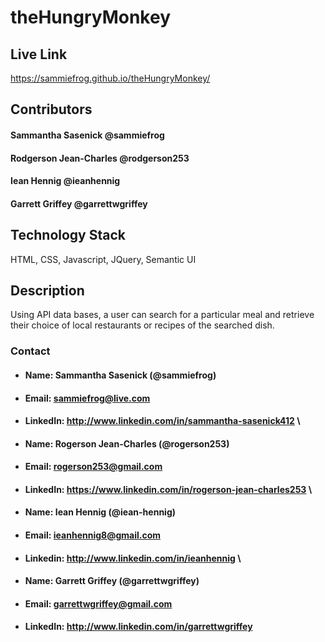 # theHungryMonkey

## Live Link
https://sammiefrog.github.io/theHungryMonkey/

## Contributors 
#### Sammantha Sasenick @sammiefrog
#### Rodgerson Jean-Charles @rodgerson253
#### Iean Hennig @ieanhennig
#### Garrett Griffey @garrettwgriffey

## Technology Stack 
HTML, CSS, Javascript, JQuery, Semantic UI

## Description
Using API data bases, a user can search for a particular meal and retrieve their choice of local restaurants or recipes of the searched dish.

### Contact 
* #### Name: Sammantha Sasenick (@sammiefrog)
* #### Email: [sammiefrog@live.com](sammiefrog@live.com)
* #### LinkedIn: http://www.linkedin.com/in/sammantha-sasenick412  \

* #### Name: Rogerson Jean-Charles (@rogerson253)
* #### Email: [rogerson253@gmail.com](rogerson253@gmail.com)
* #### LinkedIn: https://www.linkedin.com/in/rogerson-jean-charles253  \


* #### Name: Iean Hennig (@iean-hennig)
* #### Email: [ieanhennig8@gmail.com](ieanhennig8@gmail.com)
* #### Linkedin: http://www.linkedin.com/in/ieanhennig  \

* #### Name: Garrett Griffey (@garrettwgriffey)
* #### Email: [garrettwgriffey@gmail.com](garrettwgriffey@gmail.com)
* #### LinkedIn: http://www.linkedin.com/in/garrettwgriffey  
